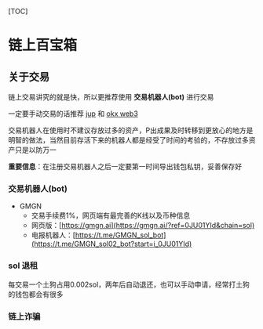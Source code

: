 [TOC]

# 链上百宝箱

## 关于交易
链上交易讲究的就是快，所以更推荐使用 **交易机器人(bot)** 进行交易

一定要手动交易的话推荐 [jup](https://jup.ag/) 和 [okx web3](https://www.okx.com/zh-hans/web3/detail/501/6p6xgHyF7AeE6TZkSmFsko444wqoP15icUSqi2jfGiPN)

交易机器人在使用时不建议存放过多的资产，P出成果及时转移到更放心的地方是明智的做法，当然目前存活下来的机器人都是经受了时间的考验的，不存放过多资产只是以防万一

**重要信息**：在注册交易机器人之后一定要第一时间导出钱包私钥，妥善保存好

### 交易机器人(bot)

- GMGN 
    - 交易手续费1%，网页端有最完善的K线以及币种信息
    - 网页版：[https://gmgn.ai](https://gmgn.ai/?ref=0JU01YId&chain=sol)
    - 电报机器人：[https://t.me/GMGN_sol_bot](https://t.me/GMGN_sol02_bot?start=i_0JU01YId)



### sol 退租
每交易一个土狗占用0.002sol，两年后自动退还，也可以手动申请，经常打土狗的钱包都会有很多


### 链上诈骗